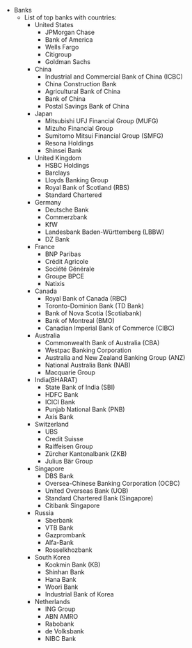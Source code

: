 - Banks
  - List of top banks with countries:
    - United States
      - JPMorgan Chase
      - Bank of America
      - Wells Fargo
      - Citigroup
      - Goldman Sachs
    - China
      -   Industrial and Commercial Bank of China (ICBC)
      -   China Construction Bank
      -   Agricultural Bank of China
      -   Bank of China
      -   Postal Savings Bank of China
    - Japan
      - Mitsubishi UFJ Financial Group (MUFG)
      - Mizuho Financial Group
      - Sumitomo Mitsui Financial Group (SMFG)
      - Resona Holdings
      - Shinsei Bank
    - United Kingdom
      - HSBC Holdings
      - Barclays
      - Lloyds Banking Group
      - Royal Bank of Scotland (RBS)
      - Standard Chartered
    - Germany
      - Deutsche Bank
      - Commerzbank
      - KfW
      - Landesbank Baden-Württemberg (LBBW)
      - DZ Bank
    - France
      - BNP Paribas
      - Crédit Agricole
      - Société Générale
      - Groupe BPCE
      - Natixis
    - Canada
      - Royal Bank of Canada (RBC)
      - Toronto-Dominion Bank (TD Bank)
      - Bank of Nova Scotia (Scotiabank)
      - Bank of Montreal (BMO)
      - Canadian Imperial Bank of Commerce (CIBC)
    - Australia
      - Commonwealth Bank of Australia (CBA)
      - Westpac Banking Corporation
      - Australia and New Zealand Banking Group (ANZ)
      - National Australia Bank (NAB)
      - Macquarie Group
    - India(BHARAT)
      - State Bank of India (SBI)
      - HDFC Bank
      - ICICI Bank
      - Punjab National Bank (PNB)
      - Axis Bank
    - Switzerland
      - UBS
      - Credit Suisse
      - Raiffeisen Group
      - Zürcher Kantonalbank (ZKB)
      - Julius Bär Group
    - Singapore
      - DBS Bank
      - Oversea-Chinese Banking Corporation (OCBC)
      - United Overseas Bank (UOB)
      - Standard Chartered Bank (Singapore)
      - Citibank Singapore
    - Russia
      - Sberbank
      - VTB Bank
      - Gazprombank
      - Alfa-Bank
      - Rosselkhozbank
    - South Korea
      - Kookmin Bank (KB)
      - Shinhan Bank
      - Hana Bank
      - Woori Bank
      - Industrial Bank of Korea
    - Netherlands
      - ING Group
      - ABN AMRO
      - Rabobank
      - de Volksbank
      - NIBC Bank
